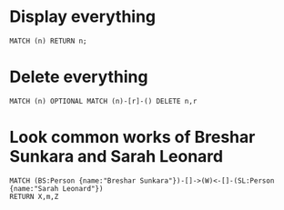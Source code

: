 
# Display everything
`MATCH (n)
RETURN n;`


# Delete everything
`MATCH (n)
OPTIONAL MATCH (n)-[r]-()
DELETE n,r`

# Look common works of Breshar Sunkara and Sarah Leonard
    MATCH (BS:Person {name:"Breshar Sunkara"})-[]->(W)<-[]-(SL:Person {name:"Sarah Leonard"})
    RETURN X,m,Z



